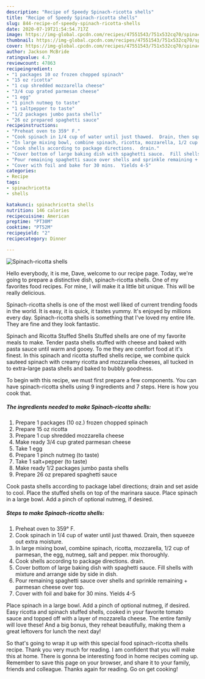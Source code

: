 ```yaml
---
description: "Recipe of Speedy Spinach-ricotta shells"
title: "Recipe of Speedy Spinach-ricotta shells"
slug: 844-recipe-of-speedy-spinach-ricotta-shells
date: 2020-07-19T21:54:54.717Z
image: https://img-global.cpcdn.com/recipes/47551543/751x532cq70/spinach-ricotta-shells-recipe-main-photo.jpg
thumbnail: https://img-global.cpcdn.com/recipes/47551543/751x532cq70/spinach-ricotta-shells-recipe-main-photo.jpg
cover: https://img-global.cpcdn.com/recipes/47551543/751x532cq70/spinach-ricotta-shells-recipe-main-photo.jpg
author: Jackson McBride
ratingvalue: 4.7
reviewcount: 47863
recipeingredient:
- "1 packages 10 oz frozen chopped spinach"
- "15 oz ricotta"
- "1 cup shredded mozzarella cheese"
- "3/4 cup grated parmesan cheese"
- "1 egg"
- "1 pinch nutmeg to taste"
- "1 saltpepper to taste"
- "1/2 packages jumbo pasta shells"
- "26 oz prepared spaghetti sauce"
recipeinstructions:
- "Preheat oven to 359° F."
- "Cook spinach in 1/4 cup of water until just thawed.  Drain, then squeeze out extra moisture."
- "In large mixing bowl, combine spinach, ricotta, mozzarella, 1/2 cup of parmesan, the egg, nutmeg, salt and pepper.  mix thoroughly."
- "Cook shells according to package directions.  drain."
- "Cover bottom of large baking dish with spaghetti sauce.  Fill shells with mixture and arrange side by side in dish."
- "Pour remaining spaghetti sauce over shells and sprinkle remaining + parmesan cheese over top."
- "Cover with foil and bake for 30 mins.  Yields 4-5"
categories:
- Recipe
tags:
- spinachricotta
- shells

katakunci: spinachricotta shells 
nutrition: 146 calories
recipecuisine: American
preptime: "PT30M"
cooktime: "PT52M"
recipeyield: "2"
recipecategory: Dinner

---
```



![Spinach-ricotta shells](https://img-global.cpcdn.com/recipes/47551543/751x532cq70/spinach-ricotta-shells-recipe-main-photo.jpg)

Hello everybody, it is me, Dave, welcome to our recipe page. Today, we're going to prepare a distinctive dish, spinach-ricotta shells. One of my favorites food recipes. For mine, I will make it a little bit unique. This will be really delicious.

Spinach-ricotta shells is one of the most well liked of current trending foods in the world. It is easy, it is quick, it tastes yummy. It's enjoyed by millions every day. Spinach-ricotta shells is something that I've loved my entire life. They are fine and they look fantastic.

Spinach and Ricotta Stuffed Shells Stuffed shells are one of my favorite meals to make. Tender pasta shells stuffed with cheese and baked with pasta sauce until warm and gooey. To me they are comfort food at it&#39;s finest. In this spinach and ricotta stuffed shells recipe, we combine quick sauteed spinach with creamy ricotta and mozzarella cheeses, all tucked in to extra-large pasta shells and baked to bubbly goodness.


To begin with this recipe, we must first prepare a few components. You can have spinach-ricotta shells using 9 ingredients and 7 steps. Here is how you cook that.

<!--inarticleads1-->

##### The ingredients needed to make Spinach-ricotta shells:

1. Prepare 1 packages (10 oz.) frozen chopped spinach
1. Prepare 15 oz ricotta
1. Prepare 1 cup shredded mozzarella cheese
1. Make ready 3/4 cup grated parmesan cheese
1. Take 1 egg
1. Prepare 1 pinch nutmeg (to taste)
1. Take 1 salt+pepper (to taste)
1. Make ready 1/2 packages jumbo pasta shells
1. Prepare 26 oz prepared spaghetti sauce


Cook pasta shells according to package label directions; drain and set aside to cool. Place the stuffed shells on top of the marinara sauce. Place spinach in a large bowl. Add a pinch of optional nutmeg, if desired. 

<!--inarticleads2-->

##### Steps to make Spinach-ricotta shells:

1. Preheat oven to 359° F.
1. Cook spinach in 1/4 cup of water until just thawed.  Drain, then squeeze out extra moisture.
1. In large mixing bowl, combine spinach, ricotta, mozzarella, 1/2 cup of parmesan, the egg, nutmeg, salt and pepper.  mix thoroughly.
1. Cook shells according to package directions.  drain.
1. Cover bottom of large baking dish with spaghetti sauce.  Fill shells with mixture and arrange side by side in dish.
1. Pour remaining spaghetti sauce over shells and sprinkle remaining + parmesan cheese over top.
1. Cover with foil and bake for 30 mins.  Yields 4-5


Place spinach in a large bowl. Add a pinch of optional nutmeg, if desired. Easy ricotta and spinach stuffed shells, cooked in your favorite tomato sauce and topped off with a layer of mozzarella cheese. The entire family will love these! And a big bonus, they reheat beautifully, making them a great leftovers for lunch the next day! 

So that's going to wrap it up with this special food spinach-ricotta shells recipe. Thank you very much for reading. I am confident that you will make this at home. There is gonna be interesting food in home recipes coming up. Remember to save this page on your browser, and share it to your family, friends and colleague. Thanks again for reading. Go on get cooking!
